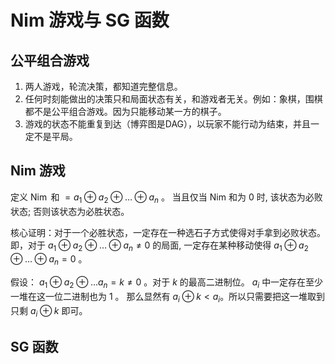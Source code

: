 # Nim 游戏与 SG 函数

## 公平组合游戏
1. 两人游戏，轮流决策，都知道完整信息。
2. 任何时刻能做出的决策只和局面状态有关，和游戏者无关。例如：象棋，围棋都不是公平组合游戏。因为只能移动某一方的棋子。
3. 游戏的状态不能重复到达（博弈图是DAG），以玩家不能行动为结束，并且一定不是平局。

## Nim 游戏
定义 $\operatorname{Nim}$ 和 $=a_{1} \oplus a_{2} \oplus \ldots \oplus a_{n}$ 。
当且仅当 Nim 和为 0 时, 该状态为必败状态; 否则该状态为必胜状态。

核心证明：对于一个必胜状态，一定存在一种选石子方式使得对手拿到必败状态。
即，对于 $a_{1} \oplus a_{2} \oplus \ldots \oplus a_{n} \neq 0$ 的局面, 一定存在某种移动使得  $a_{1} \oplus a_{2} \oplus \ldots \oplus a_{n}=0$ 。

假设： $a_{1} \oplus a_{2} \oplus \ldots a_{n}=k \neq 0$ 。对于 $k$ 的最高二进制位。 $a_{i}$ 中一定存在至少一堆在这一位二进制也为 $1$ 。 那么显然有 $a_{i} \oplus k < a_{i}$。所以只需要把这一堆取到只剩 $a_{i} \oplus k$ 即可。


## SG 函数
